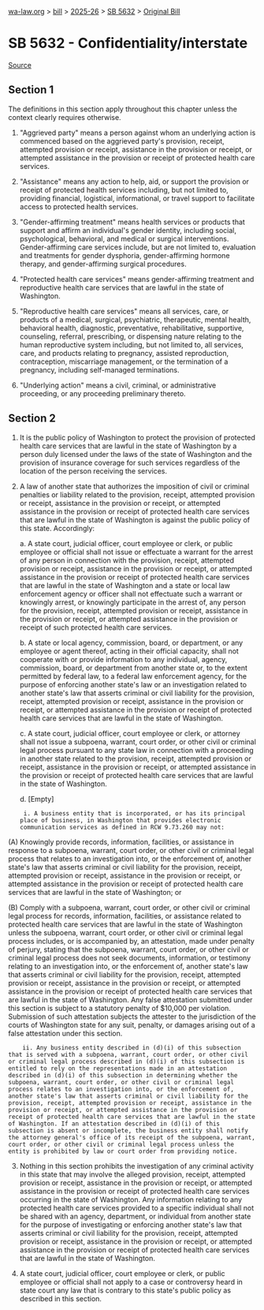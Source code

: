 [wa-law.org](/) > [bill](/bill/) > [2025-26](/bill/2025-26/) > [SB 5632](/bill/2025-26/sb/5632/) > [Original Bill](/bill/2025-26/sb/5632/1/)

# SB 5632 - Confidentiality/interstate

[Source](http://lawfilesext.leg.wa.gov/biennium/2025-26/Pdf/Bills/Senate%20Bills/5632.pdf)

## Section 1
The definitions in this section apply throughout this chapter unless the context clearly requires otherwise.

1. "Aggrieved party" means a person against whom an underlying action is commenced based on the aggrieved party's provision, receipt, attempted provision or receipt, assistance in the provision or receipt, or attempted assistance in the provision or receipt of protected health care services.

2. "Assistance" means any action to help, aid, or support the provision or receipt of protected health services including, but not limited to, providing financial, logistical, informational, or travel support to facilitate access to protected health services.

3. "Gender-affirming treatment" means health services or products that support and affirm an individual's gender identity, including social, psychological, behavioral, and medical or surgical interventions. Gender-affirming care services include, but are not limited to, evaluation and treatments for gender dysphoria, gender-affirming hormone therapy, and gender-affirming surgical procedures.

4. "Protected health care services" means gender-affirming treatment and reproductive health care services that are lawful in the state of Washington.

5. "Reproductive health care services" means all services, care, or products of a medical, surgical, psychiatric, therapeutic, mental health, behavioral health, diagnostic, preventative, rehabilitative, supportive, counseling, referral, prescribing, or dispensing nature relating to the human reproductive system including, but not limited to, all services, care, and products relating to pregnancy, assisted reproduction, contraception, miscarriage management, or the termination of a pregnancy, including self-managed terminations.

6. "Underlying action" means a civil, criminal, or administrative proceeding, or any proceeding preliminary thereto.

## Section 2
1. It is the public policy of Washington to protect the provision of protected health care services that are lawful in the state of Washington by a person duly licensed under the laws of the state of Washington and the provision of insurance coverage for such services regardless of the location of the person receiving the services.

2. A law of another state that authorizes the imposition of civil or criminal penalties or liability related to the provision, receipt, attempted provision or receipt, assistance in the provision or receipt, or attempted assistance in the provision or receipt of protected health care services that are lawful in the state of Washington is against the public policy of this state. Accordingly:

    a. A state court, judicial officer, court employee or clerk, or public employee or official shall not issue or effectuate a warrant for the arrest of any person in connection with the provision, receipt, attempted provision or receipt, assistance in the provision or receipt, or attempted assistance in the provision or receipt of protected health care services that are lawful in the state of Washington and a state or local law enforcement agency or officer shall not effectuate such a warrant or knowingly arrest, or knowingly participate in the arrest of, any person for the provision, receipt, attempted provision or receipt, assistance in the provision or receipt, or attempted assistance in the provision or receipt of such protected health care services.

    b. A state or local agency, commission, board, or department, or any employee or agent thereof, acting in their official capacity, shall not cooperate with or provide information to any individual, agency, commission, board, or department from another state or, to the extent permitted by federal law, to a federal law enforcement agency, for the purpose of enforcing another state's law or an investigation related to another state's law that asserts criminal or civil liability for the provision, receipt, attempted provision or receipt, assistance in the provision or receipt, or attempted assistance in the provision or receipt of protected health care services that are lawful in the state of Washington.

    c. A state court, judicial officer, court employee or clerk, or attorney shall not issue a subpoena, warrant, court order, or other civil or criminal legal process pursuant to any state law in connection with a proceeding in another state related to the provision, receipt, attempted provision or receipt, assistance in the provision or receipt, or attempted assistance in the provision or receipt of protected health care services that are lawful in the state of Washington.

    d. [Empty]

        i. A business entity that is incorporated, or has its principal place of business, in Washington that provides electronic communication services as defined in RCW 9.73.260 may not:

(A) Knowingly provide records, information, facilities, or assistance in response to a subpoena, warrant, court order, or other civil or criminal legal process that relates to an investigation into, or the enforcement of, another state's law that asserts criminal or civil liability for the provision, receipt, attempted provision or receipt, assistance in the provision or receipt, or attempted assistance in the provision or receipt of protected health care services that are lawful in the state of Washington; or

(B) Comply with a subpoena, warrant, court order, or other civil or criminal legal process for records, information, facilities, or assistance related to protected health care services that are lawful in the state of Washington unless the subpoena, warrant, court order, or other civil or criminal legal process includes, or is accompanied by, an attestation, made under penalty of perjury, stating that the subpoena, warrant, court order, or other civil or criminal legal process does not seek documents, information, or testimony relating to an investigation into, or the enforcement of, another state's law that asserts criminal or civil liability for the provision, receipt, attempted provision or receipt, assistance in the provision or receipt, or attempted assistance in the provision or receipt of protected health care services that are lawful in the state of Washington. Any false attestation submitted under this section is subject to a statutory penalty of $10,000 per violation. Submission of such attestation subjects the attester to the jurisdiction of the courts of Washington state for any suit, penalty, or damages arising out of a false attestation under this section.

        ii. Any business entity described in (d)(i) of this subsection that is served with a subpoena, warrant, court order, or other civil or criminal legal process described in (d)(i) of this subsection is entitled to rely on the representations made in an attestation described in (d)(i) of this subsection in determining whether the subpoena, warrant, court order, or other civil or criminal legal process relates to an investigation into, or the enforcement of, another state's law that asserts criminal or civil liability for the provision, receipt, attempted provision or receipt, assistance in the provision or receipt, or attempted assistance in the provision or receipt of protected health care services that are lawful in the state of Washington. If an attestation described in (d)(i) of this subsection is absent or incomplete, the business entity shall notify the attorney general's office of its receipt of the subpoena, warrant, court order, or other civil or criminal legal process unless the entity is prohibited by law or court order from providing notice.

3. Nothing in this section prohibits the investigation of any criminal activity in this state that may involve the alleged provision, receipt, attempted provision or receipt, assistance in the provision or receipt, or attempted assistance in the provision or receipt of protected health care services occurring in the state of Washington. Any information relating to any protected health care services provided to a specific individual shall not be shared with an agency, department, or individual from another state for the purpose of investigating or enforcing another state's law that asserts criminal or civil liability for the provision, receipt, attempted provision or receipt, assistance in the provision or receipt, or attempted assistance in the provision or receipt of protected health care services that are lawful in the state of Washington.

4. A state court, judicial officer, court employee or clerk, or public employee or official shall not apply to a case or controversy heard in state court any law that is contrary to this state's public policy as described in this section.
